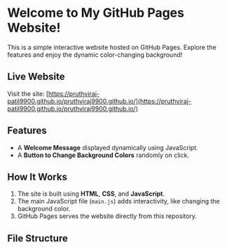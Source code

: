 # Welcome to My GitHub Pages Website!

This is a simple interactive website hosted on GitHub Pages. Explore the features and enjoy the dynamic color-changing background!

## Live Website
Visit the site: [https://pruthviraj-patil9900.github.io/pruthviraj9900.github.io/](https://pruthviraj-patil9900.github.io/pruthviraj9900.github.io/)

## Features
- A **Welcome Message** displayed dynamically using JavaScript.
- A **Button to Change Background Colors** randomly on click.

## How It Works
1. The site is built using **HTML**, **CSS**, and **JavaScript**.
2. The main JavaScript file (`main.js`) adds interactivity, like changing the background color.
3. GitHub Pages serves the website directly from this repository.

## File Structure
